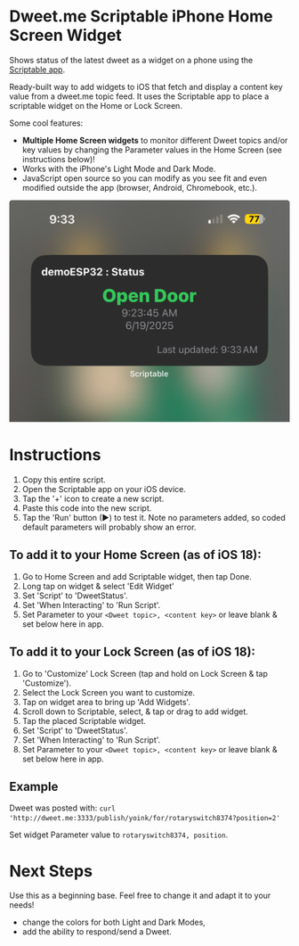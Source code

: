 # Dweet.me Scriptable iPhone Home Screen Widget
Shows status of the latest dweet as a widget on a phone using the [Scriptable app](https://scriptable.app/).

Ready-built way to add widgets to iOS that fetch and display a content key value from a dweet.me topic feed.
It uses the Scriptable app to place a scriptable widget on the Home or Lock Screen.

Some cool features:
- **Multiple Home Screen widgets** to monitor different Dweet topics and/or key values by changing the Parameter values in the Home Screen (see instructions below)!
- Works with the iPhone's Light Mode and Dark Mode.
- JavaScript open source so you can modify as you see fit and even modified outside the app (browser, Android, Chromebook, etc.).

![Dweet.me widget on iOS 18 Home Screen](dweetme_home_screen_widget_ios18.jpg)

# Instructions
1. Copy this entire script.
2. Open the Scriptable app on your iOS device.
3. Tap the '+' icon to create a new script.
4. Paste this code into the new script.
5. Tap the 'Run' button (▶) to test it. Note no parameters added, so coded default parameters will probably show an error.

## To add it to your **Home Screen** (as of iOS 18):
1. Go to Home Screen and add Scriptable widget, then tap Done.
2. Long tap on widget & select 'Edit Widget'
3. Set 'Script' to 'DweetStatus'.
4. Set 'When Interacting' to 'Run Script'.
5. Set Parameter to your `<Dweet topic>, <content key>` or leave blank & set below here in app.

## To add it to your **Lock Screen** (as of iOS 18):
1. Go to 'Customize' Lock Screen (tap and hold on Lock Screen & tap 'Customize').
2. Select the Lock Screen you want to customize.
3. Tap on widget area to bring up 'Add Widgets'.
4. Scroll down to Scriptable, select, & tap or drag to add widget.
5. Tap the placed Scriptable widget.
6. Set 'Script' to 'DweetStatus'.
7. Set 'When Interacting' to 'Run Script'.
8. Set Parameter to your `<Dweet topic>, <content key>` or leave blank & set below here in app.

## Example
Dweet was posted with: `curl 'http://dweet.me:3333/publish/yoink/for/rotaryswitch8374?position=2'`

Set widget Parameter value to `rotaryswitch8374, position`.

# Next Steps
Use this as a beginning base. Feel free to change it and adapt it to your needs!
- change the colors for both Light and Dark Modes,
- add the ability to respond/send a Dweet.
